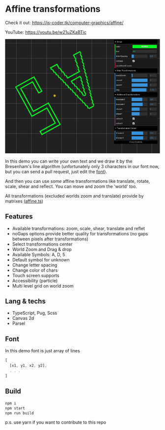 # Affine transformations

Check it out: https://js-coder.tk/computer-graphics/affine/

YouTube: https://youtu.be/w21uZKaBTic

![The Example](./src/assets/affine.png)

In this demo you can write your own text and we draw it by the Bresenham's line algorithm (unfortunately only 3 characters in our font now, but you can send a pull request, just edit the [font](./src/font.json)).

And then you can use some affine transformations like translate, rotate, scale, shear and reflect.
You can move and zoom the 'world' too.

All transformations (excluded worlds zoom and translate) provide by matrixes ([affine.ts](./src/affine.ts))

## Features

- Available transformations: zoom, scale, shear, translate and reflet
- noGaps options provide better quality for transformations (no gaps between pixels after transformations)
- Select transformations center
- World Zoom and Drag & drop
- Available Symbols: A, D, 5
- Default symbol for unknown
- Change letter spacing
- Change color of chars
- Touch screen supports
- Accessibility (particle)
- Multi level grid on world zoom

## Lang & techs

- TypeScript, Pug, Scss
- Canvas 2d
- Parsel

## Font

In this demo font is just array of lines

```js
[
  [x1, y1, x2, y2],
  . . .
]
```

## Build

```console
npm i
npm start
npm run build
```

p.s. use yarn if you want to contribute to this repo
